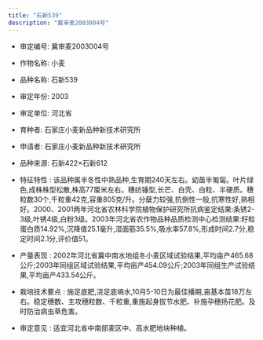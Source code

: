 ```yaml
---
title: "石新539"
description: "冀审麦2003004号"
---
```

* 审定编号:  冀审麦2003004号

*  作物名称:  小麦

*  品种名称:  石新539

*  审定年份:  2003

*  审定单位:  河北省

* 育种者:  石家庄小麦新品种新技术研究所

*  申请者:  石家庄小麦新品种新技术研究所

*  品种来源:  石新422×石新612

*  特征特性 : 
该品种属半冬性中熟品种,生育期240天左右。幼苗半匍匐。叶片绿色,成株株型松散,株高77厘米左右。穗纺锤型,长芒、白壳、白粒、半硬质。穗粒数30个,千粒重42克,容重805克/升。分蘖力较强,抗倒性一般,抗寒性好,熟相好。2000、2001两年河北省农林科学院植物保护研究所抗病鉴定结果:条锈2-3级,叶锈4级,白粉3级。2003年河北省农作物品种品质检测中心检测结果:籽粒蛋白质14.92%,沉降值25.1毫升,湿面筋35.5%,吸水率57.8%,形成时间2.7分,稳定时间2.1分,评价值51。
 
*  产量表现 : 
2002年河北省冀中南水地组冬小麦区域试验结果,平均亩产465.68公斤;2003年同组区域试验结果,平均亩产454.09公斤;2003年同组生产试验结果,平均亩产433.54公斤。

*  栽培技术要点 : 
施足底肥,浇足底墒水,10月5-10日为最佳播期,亩基本苗18万左右。稳定穗数、主攻穗粒数、千粒重,重施起身拔节水肥、补施孕穗扬花肥。及时防治病虫草危害。

*  审定意见 : 
适宜河北省中南部麦区中、高水肥地块种植。
